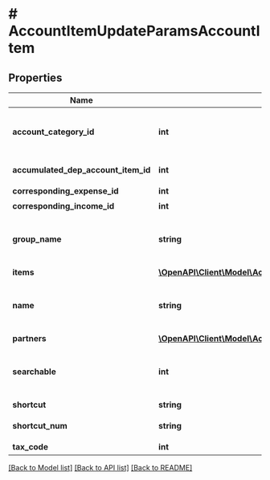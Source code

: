 # # AccountItemUpdateParamsAccountItem

## Properties

Name | Type | Description | Notes
------------ | ------------- | ------------- | -------------
**account_category_id** | **int** | 勘定科目カテゴリーID Selectablesフォーム用選択項目情報エンドポイント(account_groups.account_category_id)で取得可能です |
**accumulated_dep_account_item_id** | **int** | 減価償却累計額勘定科目ID（法人のみ利用可能） | [optional]
**corresponding_expense_id** | **int** | 支出取引相手勘定科目ID |
**corresponding_income_id** | **int** | 収入取引相手勘定科目ID |
**group_name** | **string** | 決算書表示名（小カテゴリー） Selectablesフォーム用選択項目情報エンドポイント(account_groups.name)で取得可能です |
**items** | [**\OpenAPI\Client\Model\AccountItemCreateParamsAccountItemItems[]**](AccountItemCreateParamsAccountItemItems.md) | 品目 | [optional]
**name** | **string** | 勘定科目名 (30文字以内) 口座に紐付かない勘定科目の更新時は必須です。 口座に紐付く勘定科目の更新時は指定することができません。 | [optional]
**partners** | [**\OpenAPI\Client\Model\AccountItemCreateParamsAccountItemItems[]**](AccountItemCreateParamsAccountItemItems.md) | 取引先 | [optional]
**searchable** | **int** | 検索可能:2, 検索不可：3(登録時未指定の場合は2で登録されます。更新時未指定の場合はsearchableは変更されません。) | [optional]
**shortcut** | **string** | ショートカット1 (20文字以内) | [optional]
**shortcut_num** | **string** | ショートカット2(勘定科目コード)(20文字以内) | [optional]
**tax_code** | **int** | 税区分コード |

[[Back to Model list]](../../README.md#models) [[Back to API list]](../../README.md#endpoints) [[Back to README]](../../README.md)
